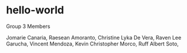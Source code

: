 # hello-world

Group 3 Members

Jomarie Canaria,
Raesean Amoranto,
Christine Lyka De Vera,
Raven Lee Garucha,
Vincent Mendoza,
Kevin Christopher Morco,
Ruff Albert Soto,
